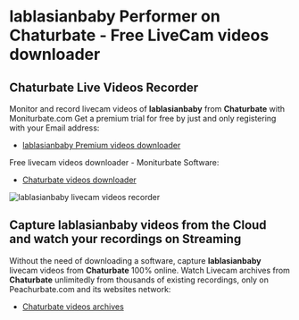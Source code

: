 # lablasianbaby Performer on Chaturbate - Free LiveCam videos downloader

## Chaturbate Live Videos Recorder

Monitor and record livecam videos of **lablasianbaby** from **Chaturbate** with Moniturbate.com
Get a premium trial for free by just and only registering with your Email address:
* [lablasianbaby Premium videos downloader](https://moniturbate.com/request-demo-licence-key.html)

Free livecam videos downloader - Moniturbate Software:
* [Chaturbate videos downloader](https://moniturbate.com/moniturbate-download-software.html)

![lablasianbaby livecam videos recorder](https://peachurnet.com/templates/moniturbate-software.png)


## Capture lablasianbaby videos from the Cloud and watch your recordings on Streaming

Without the need of downloading a software, capture **lablasianbaby** livecam videos from **Chaturbate** 100% online.
Watch Livecam archives from **Chaturbate** unlimitedly from thousands of existing recordings, only on Peachurbate.com and its websites network:
* [Chaturbate videos archives](https://peachurnet.com/)
